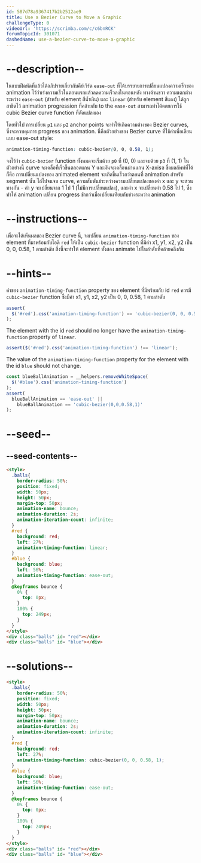 ```yaml
---
id: 587d78a9367417b2b2512ae9
title: Use a Bezier Curve to Move a Graphic
challengeType: 0
videoUrl: 'https://scrimba.com/c/c6bnRCK'
forumTopicId: 301071
dashedName: use-a-bezier-curve-to-move-a-graphic
---
```


# --description--

ในแบบฝึดหัดที่แล้วได้อภิปรายเกี่ยวกับคีย์เวิร์ด `ease-out` ที่ได้บรรยายการเปลี่ยนแปลงความเร็วของ animation ไว้ว่าเร่งความเร็วในตอนแรกแล้วลดความเร็วลงในตอนหลัง 
ทางด้านขวา ความแตกต่างระหว่าง `ease-out` (สำหรับ element สีน้ำเงิน) และ `linear`  (สำหรับ element สีแดง) ได้ถูกสาธิตไว้
animation progression ที่คล้ายกับ to the `ease-out` สามารถทำได้ดดยการใช้ cubic Bezier curve function ที่ดัดแปลงเอง

โดยทั่วไป การเปลี่ยน `p1` และ `p2` anchor points จะทำให้เกิดความต่างของ Bezier curves, ซึ่งจะควบคุมการ progress ของ animation. 
นี่คือตัวอย่างของ Bezier curve ที่ใช้ค่าเพื่อเลียนแบบ ease-out style:

```css
animation-timing-function: cubic-bezier(0, 0, 0.58, 1);
```

จงไว้ว่า `cubic-bezier` function ทั้งหมดจะเริ่มด้วย `p0` ที่ (0, 0) และจบด้วย `p3` ที่ (1, 1)
ในตัวอย่างนี้ curve จะเคลื่อที่เร็วขึ้นตลอดแกน Y และมันจะเคลื่อนผ่านแกน X-axisฃ
ซึ่งผลลัพท์ที่ได้ก็คือ การเปลี่ยนแปลงของ animated element จะเกิดขึ้นเร็วกว่าตอนที่ animation สำหรับ segment นั้น
ไล่ไปจนจบ curve, ความสัมพันธ์ระหว่างความเปลี่ยนแปลงของค่า x และ y จะสวนทางกัน - ค่า y จะเปลี่ยนจาก 1 ไป 1 (ไม่มีการเปลี่ยนแปลง), และค่า x จะเปลี่ยนค่า 0.58 ไป 1, ซึ่งทำให้ animation เปลี่ยน progress ช้ากว่าเมื่อเปลี่ยนเทียบกับข่วงระหว่าง animation

# --instructions--

เพื่อจะได้เห็นผลของ Bezier curve นี้, จงเปลี่ยน `animation-timing-function` ของ element ที่มาพร้อมกับไอดี `red` ให้เป็น `cubic-bezier` function ที่มีค่า  x1, y1, x2, y2 เป็น 0, 0, 0.58, 1 ตามลำดับ
สิ่งนี้จะทำให้ element ทั้งสอง animate ไปในลำดับที่คล้ายคลึงกัน
# --hints--

ค่าของ `animation-timing-function` property ของ element ที่มีพร้อมกับ id `red` ควรมี `cubic-bezier` function ซึ่งมีค่า x1, y1, x2, y2 เป็น 0, 0, 0.58, 1 ตามลำดับ

```js
assert(
  $('#red').css('animation-timing-function') == 'cubic-bezier(0, 0, 0.58, 1)'
);
```

The element with the id `red` should no longer have the `animation-timing-function` property of `linear`.

```js
assert($('#red').css('animation-timing-function') !== 'linear');
```

The value of the `animation-timing-function` property for the element with the id `blue` should not change.

```js
const blueBallAnimation = __helpers.removeWhiteSpace(
  $('#blue').css('animation-timing-function')
);
assert(
  blueBallAnimation == 'ease-out' ||
    blueBallAnimation == 'cubic-bezier(0,0,0.58,1)'
);
```

# --seed--

## --seed-contents--

```html
<style>
  .balls{
    border-radius: 50%;
    position: fixed;
    width: 50px;
    height: 50px;
    margin-top: 50px;
    animation-name: bounce;
    animation-duration: 2s;
    animation-iteration-count: infinite;
  }
  #red {
    background: red;
    left: 27%;
    animation-timing-function: linear;
  }
  #blue {
    background: blue;
    left: 56%;
    animation-timing-function: ease-out;
  }
  @keyframes bounce {
    0% {
      top: 0px;
    }
    100% {
      top: 249px;
    }
  }
</style>
<div class="balls" id= "red"></div>
<div class="balls" id= "blue"></div>
```

# --solutions--

```html
<style>
  .balls{
    border-radius: 50%;
    position: fixed;
    width: 50px;
    height: 50px;
    margin-top: 50px;
    animation-name: bounce;
    animation-duration: 2s;
    animation-iteration-count: infinite;
  }
  #red {
    background: red;
    left: 27%;
    animation-timing-function: cubic-bezier(0, 0, 0.58, 1);
  }
  #blue {
    background: blue;
    left: 56%;
    animation-timing-function: ease-out;
  }
  @keyframes bounce {
    0% {
      top: 0px;
    }
    100% {
      top: 249px;
    }
  }
</style>
<div class="balls" id= "red"></div>
<div class="balls" id= "blue"></div>
```
